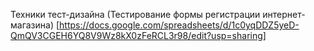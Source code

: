 Техники тест-дизайна
(Тестирование формы регистрации интернет-магазина)
[https://docs.google.com/spreadsheets/d/1c0yqDDZ5yeD-QmQV3CGEH6YQ8V9Wz8kX0zFeRCL3r98/edit?usp=sharing]
